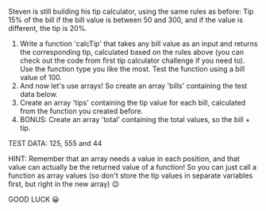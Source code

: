 Steven is still building his tip calculator, using the same rules as before: Tip 15% of the bill if the bill value is between
50 and 300, and if the value is different, the tip is 20%.

1. Write a function 'calcTip' that takes any bill value as an input and returns the corresponding tip, calculated based on the rules
above (you can check out the code from first tip calculator challenge if you need to). Use the function type you like the most.
Test the function using a bill value of 100.
2. And now let's use arrays! So create an array 'bills' containing the test data below.
3. Create an array 'tips' containing the tip value for each bill, calculated from the function you created before.
4. BONUS: Create an array 'total' containing the total values, so the bill + tip.

TEST DATA: 125, 555 and 44

HINT: Remember that an array needs a value in each position, and that value can actually be the returned value of a function!
So you can just call a function as array values (so don't store the tip values in separate variables first, but right in the new array) 😉

GOOD LUCK 😀

